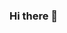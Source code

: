 ### Hi there 👋




<!--
**ErikDantas/ErikDantas** is a ✨ _special_ ✨ repository because its `README.md` (this file) appears on your GitHub profile.

Here are some ideas to get you started:
<img alt="Welcome" src="https://gph.is/2BGbnr3" width="30" />



- 🔭 I’m currently working on ...
- 🌱 I’m currently learning ...
- 👯 I’m looking to collaborate on ...
- 🤔 I’m looking for help with ...
- 💬 Ask me about ...
- 📫 How to reach me: ...
- 😄 Pronouns: ...
- ⚡ Fun fact: ...
-->
